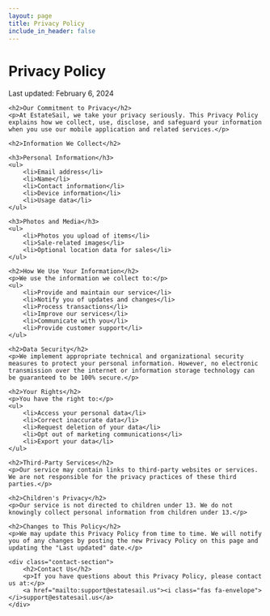 ```yaml
---
layout: page
title: Privacy Policy
include_in_header: false
---
```


<div class="page-content">
    <div class="page-title">
        <h1>Privacy Policy</h1>
        <div class="last-updated">Last updated: February 6, 2024</div>
    </div>

    <h2>Our Commitment to Privacy</h2>
    <p>At EstateSail, we take your privacy seriously. This Privacy Policy explains how we collect, use, disclose, and safeguard your information when you use our mobile application and related services.</p>

    <h2>Information We Collect</h2>

    <h3>Personal Information</h3>
    <ul>
        <li>Email address</li>
        <li>Name</li>
        <li>Contact information</li>
        <li>Device information</li>
        <li>Usage data</li>
    </ul>

    <h3>Photos and Media</h3>
    <ul>
        <li>Photos you upload of items</li>
        <li>Sale-related images</li>
        <li>Optional location data for sales</li>
    </ul>

    <h2>How We Use Your Information</h2>
    <p>We use the information we collect to:</p>
    <ul>
        <li>Provide and maintain our service</li>
        <li>Notify you of updates and changes</li>
        <li>Process transactions</li>
        <li>Improve our services</li>
        <li>Communicate with you</li>
        <li>Provide customer support</li>
    </ul>

    <h2>Data Security</h2>
    <p>We implement appropriate technical and organizational security measures to protect your personal information. However, no electronic transmission over the internet or information storage technology can be guaranteed to be 100% secure.</p>

    <h2>Your Rights</h2>
    <p>You have the right to:</p>
    <ul>
        <li>Access your personal data</li>
        <li>Correct inaccurate data</li>
        <li>Request deletion of your data</li>
        <li>Opt out of marketing communications</li>
        <li>Export your data</li>
    </ul>

    <h2>Third-Party Services</h2>
    <p>Our service may contain links to third-party websites or services. We are not responsible for the privacy practices of these third parties.</p>

    <h2>Children's Privacy</h2>
    <p>Our service is not directed to children under 13. We do not knowingly collect personal information from children under 13.</p>

    <h2>Changes to This Policy</h2>
    <p>We may update this Privacy Policy from time to time. We will notify you of any changes by posting the new Privacy Policy on this page and updating the "Last updated" date.</p>

    <div class="contact-section">
        <h2>Contact Us</h2>
        <p>If you have questions about this Privacy Policy, please contact us at:</p>
        <a href="mailto:support@estatesail.us"><i class="fas fa-envelope"></i>support@estatesail.us</a>
    </div>
</div>